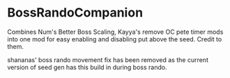 # BossRandoCompanion

Combines Num's Better Boss Scaling, Kayya's remove OC pete timer mods into one mod for easy enabling and disabling put above the seed. Credit to them.

shananas' boss rando movement fix has been removed as the current version of seed gen has this build in during boss rando.
